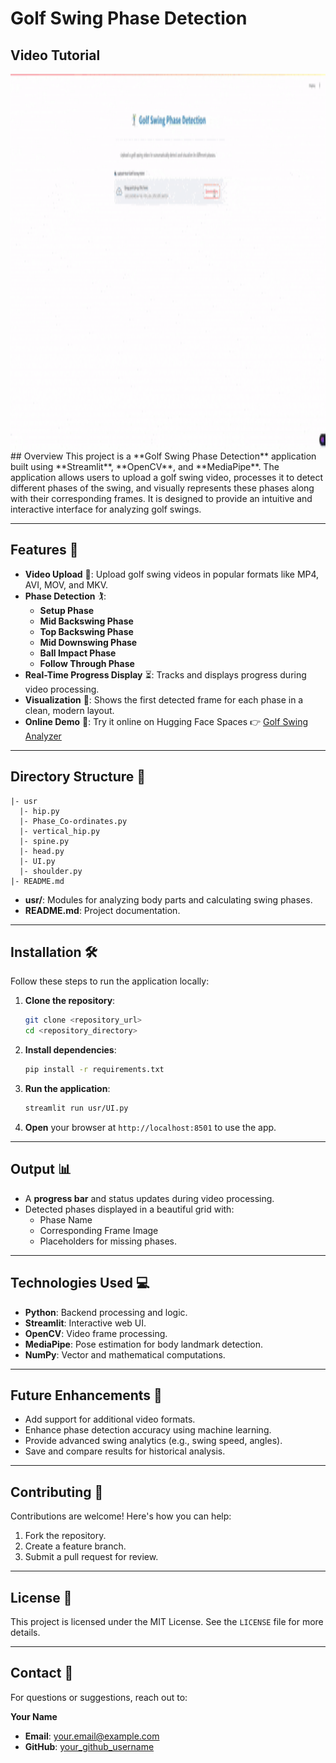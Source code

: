 # Golf Swing Phase Detection

## Video Tutorial

<div align="center">
  <img src="https://github.com/gir-ish/Golf_Phase_Detection/blob/main/ui.gif" alt="Video Description" width="800" height="600">
</div>
## Overview
This project is a **Golf Swing Phase Detection** application built using **Streamlit**, **OpenCV**, and **MediaPipe**. The application allows users to upload a golf swing video, processes it to detect different phases of the swing, and visually represents these phases along with their corresponding frames. It is designed to provide an intuitive and interactive interface for analyzing golf swings.

---

## Features 🌟
- **Video Upload** 🎥: Upload golf swing videos in popular formats like MP4, AVI, MOV, and MKV.
- **Phase Detection** 🏌️:
  - **Setup Phase**
  - **Mid Backswing Phase**
  - **Top Backswing Phase**
  - **Mid Downswing Phase**
  - **Ball Impact Phase**
  - **Follow Through Phase**
- **Real-Time Progress Display** ⏳: Tracks and displays progress during video processing.
- **Visualization** 📸: Shows the first detected frame for each phase in a clean, modern layout.
- **Online Demo** 🚀: Try it online on Hugging Face Spaces 👉 [Golf Swing Analyzer](https://huggingface.co/spaces/your_username/golf-swing-analyzer)

---

## Directory Structure 📁
```plaintext
|- usr
  |- hip.py
  |- Phase_Co-ordinates.py
  |- vertical_hip.py
  |- spine.py
  |- head.py
  |- UI.py
  |- shoulder.py
|- README.md
```
- **usr/**: Modules for analyzing body parts and calculating swing phases.
- **README.md**: Project documentation.

---

## Installation 🛠️
Follow these steps to run the application locally:

1. **Clone the repository**:
   ```bash
   git clone <repository_url>
   cd <repository_directory>
   ```

2. **Install dependencies**:
   ```bash
   pip install -r requirements.txt
   ```

3. **Run the application**:
   ```bash
   streamlit run usr/UI.py
   ```

4. **Open** your browser at `http://localhost:8501` to use the app.

---

## Output 📊
- A **progress bar** and status updates during video processing.
- Detected phases displayed in a beautiful grid with:
  - Phase Name
  - Corresponding Frame Image
  - Placeholders for missing phases.

---

## Technologies Used 💻
- **Python**: Backend processing and logic.
- **Streamlit**: Interactive web UI.
- **OpenCV**: Video frame processing.
- **MediaPipe**: Pose estimation for body landmark detection.
- **NumPy**: Vector and mathematical computations.

---

## Future Enhancements 🚀
- Add support for additional video formats.
- Enhance phase detection accuracy using machine learning.
- Provide advanced swing analytics (e.g., swing speed, angles).
- Save and compare results for historical analysis.

---

## Contributing 🤝
Contributions are welcome! Here's how you can help:
1. Fork the repository.
2. Create a feature branch.
3. Submit a pull request for review.

---

## License 📜
This project is licensed under the MIT License. See the `LICENSE` file for more details.

---

## Contact 📧
For questions or suggestions, reach out to:

**Your Name**  
- **Email**: your.email@example.com  
- **GitHub**: [your_github_username](https://github.com/your_github_username)

